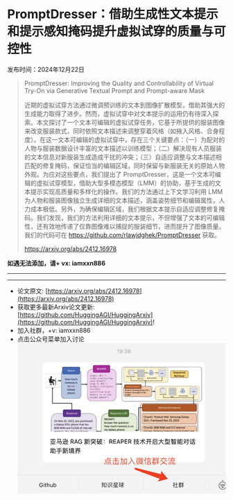# PromptDresser：借助生成性文本提示和提示感知掩码提升虚拟试穿的质量与可控性
发布时间：2024年12月22日


> PromptDresser: Improving the Quality and Controllability of Virtual Try-On via Generative Textual Prompt and Prompt-aware Mask
>
> 近期的虚拟试穿方法通过微调预训练的文本到图像扩散模型，借助其强大的生成能力取得了进步。然而，虚拟试穿中对文本提示的运用仍有待深入探索。本文探讨了一个文本可编辑的虚拟试穿任务，它基于所提供的服装图像来改变服装款式，同时依照文本描述来调整穿着风格（如掖入风格、合身程度）。在这一文本可编辑的虚拟试穿中，存在三个关键要点：（一）为配对的人物与服装数据设计丰富的文本描述以训练模型；（二）解决现有人员服装的文本信息对新服装生成造成干扰的冲突；（三）自适应调整与文本描述相匹配的修复掩码，保证恰当的编辑区域，同时保留与新服装无关的原始人物外观。为应对这些要点，我们提出了 PromptDresser，这是一个文本可编辑的虚拟试穿模型，借助大型多模态模型（LMM）的协助，基于生成的文本提示实现高质量和多样化的操作。我们的方法通过上下文学习利用 LMM 为人物和服装图像独立生成详细的文本描述，涵盖姿势细节和编辑属性，人力成本极低。另外，为确保编辑区域，我们根据文本提示自适应调整修复掩码。我们发现，我们的方法利用详细的文本提示，不但增强了文本的可编辑性，还有效地传递了仅靠图像难以捕捉的服装细节，进而提升了图像质量。我们的代码可在 https://github.com/rlawjdghek/PromptDresser 获取。
>
> https://arxiv.org/abs/2412.16978

**如遇无法添加，请+ vx: iamxxn886**
<hr />


<hr />

- 论文原文: [https://arxiv.org/abs/2412.16978](https://arxiv.org/abs/2412.16978)
- 获取更多最新Arxiv论文更新: [https://github.com/HuggingAGI/HuggingArxiv](https://github.com/HuggingAGI/HuggingArxiv)!
- 加入社群，+v: iamxxn886
- 点击公众号菜单加入讨论
![](https://raw.githubusercontent.com/HuggingAGI/wx_assets/main/2024/07/31/1722434818326-94339e92-22f1-4472-9d27-fed232f70b5d.jpeg)